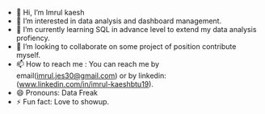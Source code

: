 - 👋 Hi, I’m Imrul kaesh
- 👀 I’m interested in data analysis and dashboard management.
- 🌱 I’m currently learning SQL in advance level to extend my data analysis profiency.
- 💞️ I’m looking to collaborate on some project of position contribute myself.
- 📫 How to reach me : You can reach me by email(imrul.jes30@gmail.com) or by linkedin:(www.linkedin.com/in/imrul-kaeshbtu19).
- 😄 Pronouns: Data Freak
- ⚡ Fun fact: Love to showup.

<!---
imrulkaesh123/imrulkaesh123 is a ✨ special ✨ repository because its `README.md` (this file) appears on your GitHub profile.
You can click the Preview link to take a look at your changes.
--->
